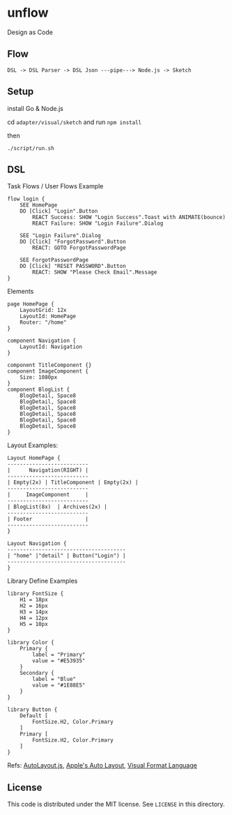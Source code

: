 # unflow


Design as Code

## Flow

```
DSL -> DSL Parser -> DSL Json ---pipe---> Node.js -> Sketch
```

## Setup

install Go & Node.js

cd `adapter/visual/sketch` and run `npm install`

then

```
./script/run.sh 
```

## DSL

Task Flows / User Flows Example

```flow
flow login {
    SEE HomePage
    DO [Click] "Login".Button
        REACT Success: SHOW "Login Success".Toast with ANIMATE(bounce)
        REACT Failure: SHOW "Login Failure".Dialog

    SEE "Login Failure".Dialog
    DO [Click] "ForgotPassword".Button
        REACT: GOTO ForgotPasswordPage

    SEE ForgotPasswordPage
    DO [Click] "RESET PASSWORD".Button
        REACT: SHOW "Please Check Email".Message
}
```

Elements

```
page HomePage {
    LayoutGrid: 12x
    LayoutId: HomePage
    Router: "/home"
}

component Navigation {
    LayoutId: Navigation
}

component TitleComponent {}
component ImageComponent {
    Size: 1080px
}
component BlogList {
    BlogDetail, Space8
    BlogDetail, Space8
    BlogDetail, Space8
    BlogDetail, Space8
    BlogDetail, Space8
    BlogDetail, Space8
}
```

Layout Examples:

```
Layout HomePage {
--------------------------
|      Navigation(RIGHT) |
--------------------------
| Empty(2x) | TitleComponent | Empty(2x) |
--------------------------
|     ImageComponent     |
--------------------------
| BlogList(8x)  | Archives(2x) |
--------------------------
| Footer                 |
--------------------------
}

Layout Navigation {
--------------------------------------
| "home" |"detail" | Button("Login") |
--------------------------------------
}
```

Library Define Examples

```
library FontSize {
    H1 = 18px
    H2 = 16px
    H3 = 14px
    H4 = 12px
    H5 = 10px
}

library Color {
    Primary {
        label = "Primary"
        value = "#E53935"
    }
    Secondary {
        label = "Blue"
        value = "#1E88E5"
    }
}

library Button {
    Default [
        FontSize.H2, Color.Primary
    ]
    Primary [
        FontSize.H2, Color.Primary
    ]
}
```


Refs: [AutoLayout.js](https://github.com/IjzerenHein/autolayout.js), [Apple's Auto Layout](https://developer.apple.com/library/archive/documentation/UserExperience/Conceptual/AutolayoutPG/index.html), [Visual Format Language]((https://developer.apple.com/library/archive/documentation/UserExperience/Conceptual/AutolayoutPG/index.html))

License
---

This code is distributed under the MIT license. See `LICENSE` in this directory.

